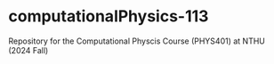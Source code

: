 # computationalPhysics-113
Repository for the Computational Physcis Course (PHYS401) at NTHU (2024 Fall)
